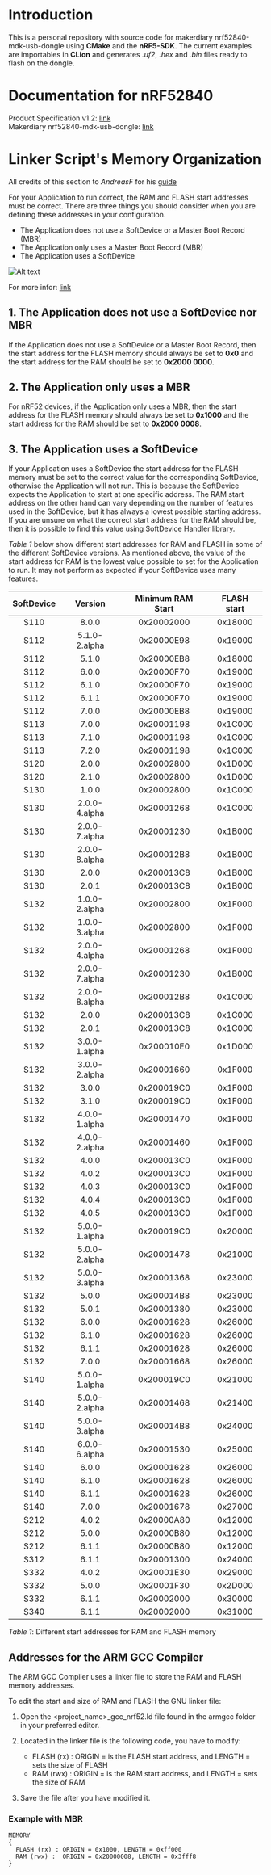 # Introduction
This is a personal repository with source code for makerdiary nrf52840-mdk-usb-dongle using **CMake** and the **nRF5-SDK**. The current examples are importables in **CLion** and generates *.uf2*, *.hex* and *.bin* files ready to flash on the dongle.

# Documentation for **nRF52840**
Product Specification v1.2: [link](https://infocenter.nordicsemi.com/pdf/nRF52840_PS_v1.2.pdf)  
Makerdiary nrf52840-mdk-usb-dongle: [link](https://github.com/makerdiary/nrf52840-mdk-usb-dongle)

# Linker Script's Memory Organization

All credits of this section to *AndreasF* for his [guide](https://devzone.nordicsemi.com/nordic/short-range-guides/b/getting-started/posts/adjustment-of-ram-and-flash-memory)

For your Application to run correct, the RAM and FLASH start addresses must be correct. There are three things you should consider when you are defining these addresses in your configuration.

- The Application does not use a SoftDevice or a Master Boot Record (MBR)
- The Application only uses a Master Boot Record (MBR)
- The Application uses a SoftDevice

![Alt text](https://infocenter.nordicsemi.com/topic/sds_s140/SDS/s1xx/mbr_bootloader/images/master_boot_record_s132.svg?sanitize=true)

For more infor: [link](https://infocenter.nordicsemi.com/index.jsp?topic=%2Fsds_s140%2FSDS%2Fs1xx%2Fmbr_bootloader%2Fmbr_bootloader.html&anchor=mbr_bootloader)

## 1. The Application does not use a SoftDevice nor MBR
If the Application does not use a SoftDevice or a Master Boot Record, then the start address for the FLASH memory should always be set to **0x0** and the start address for the RAM should be set to **0x2000 0000**.

## 2. The Application only uses a MBR
For nRF52 devices, if the Application only uses a MBR, then the start address for the FLASH memory should always be set to **0x1000** and the start address for the RAM should be set to **0x2000 0008**.

## 3. The Application uses a SoftDevice
If your Application uses a SoftDevice the start address for the FLASH memory must be set to the correct value for the corresponding SoftDevice, otherwise the Application will not run. This is because the SoftDevice expects the Application to start at one specific address. The RAM start address on the other hand can vary depending on the number of features used in the SoftDevice, but it has always a lowest possible starting address. If you are unsure on what the correct start address for the RAM should be, then it is possible to find this value using  SoftDevice Handler library.

*Table 1* below show different start addresses for RAM and FLASH in some of the different SoftDevice versions. As mentioned above, the value of the start address for RAM is the lowest value possible to set for the Application to run. It may not perform as expected if your SoftDevice uses many features.

|**SoftDevice**|**Version**|**Minimum RAM Start**|**FLASH start**|
|:---:|:---:|:---:|:---:|
|S110|8.0.0|0x20002000|0x18000|
|S112|5.1.0-2.alpha|0x20000E98|0x19000|
|S112|5.1.0|0x20000EB8|0x18000|
|S112|6.0.0|0x20000F70|0x19000|
|S112|6.1.0|0x20000F70|0x19000|
|S112|6.1.1|0x20000F70|0x19000|
|S112|7.0.0|0x20000EB8|0x19000|
|S113|7.0.0|0x20001198|0x1C000|
|S113|7.1.0|0x20001198|0x1C000|
|S113|7.2.0|0x20001198|0x1C000|
|S120|2.0.0|0x20002800|0x1D000|
|S120|2.1.0|0x20002800|0x1D000|
|S130|1.0.0|0x20002800|0x1C000|
|S130|2.0.0-4.alpha|0x20001268|0x1C000|
|S130|2.0.0-7.alpha|0x20001230|0x1B000|
|S130|2.0.0-8.alpha|0x200012B8|0x1B000|
|S130|2.0.0|0x200013C8|0x1B000|
|S130|2.0.1|0x200013C8|0x1B000|
|S132|1.0.0-2.alpha|0x20002800|0x1F000|
|S132|1.0.0-3.alpha|0x20002800|0x1F000|
|S132|2.0.0-4.alpha|0x20001268|0x1F000|
|S132|2.0.0-7.alpha|0x20001230|0x1B000|
|S132|2.0.0-8.alpha|0x200012B8|0x1C000|
|S132|2.0.0|0x200013C8|0x1C000|
|S132|2.0.1|0x200013C8|0x1C000|
|S132|3.0.0-1.alpha|0x200010E0|0x1D000|
|S132|3.0.0-2.alpha|0x20001660|0x1F000|
|S132|3.0.0|0x200019C0|0x1F000|
|S132|3.1.0|0x200019C0|0x1F000|
|S132|4.0.0-1.alpha|0x20001470|0x1F000|
|S132|4.0.0-2.alpha|0x20001460|0x1F000|
|S132|4.0.0|0x200013C0|0x1F000|
|S132|4.0.2|0x200013C0|0x1F000|
|S132|4.0.3|0x200013C0|0x1F000|
|S132|4.0.4|0x200013C0|0x1F000|
|S132|4.0.5|0x200013C0|0x1F000|
|S132|5.0.0-1.alpha|0x200019C0|0x20000|
|S132|5.0.0-2.alpha|0x20001478|0x21000|
|S132|5.0.0-3.alpha|0x20001368|0x23000|
|S132|5.0.0|0x200014B8|0x23000|
|S132|5.0.1|0x20001380|0x23000|
|S132|6.0.0|0x20001628|0x26000|
|S132|6.1.0|0x20001628|0x26000|
|S132|6.1.1|0x20001628|0x26000|
|S132|7.0.0|0x20001668|0x26000|
|S140|5.0.0-1.alpha|0x200019C0|0x21000|
|S140|5.0.0-2.alpha|0x20001468|0x21400|
|S140|5.0.0-3.alpha|0x200014B8|0x24000|
|S140|6.0.0-6.alpha|0x20001530|0x25000|
|S140|6.0.0|0x20001628|0x26000|
|S140|6.1.0|0x20001628|0x26000|
|S140|6.1.1|0x20001628|0x26000|
|S140|7.0.0|0x20001678|0x27000|
|S212|4.0.2|0x20000A80|0x12000|
|S212|5.0.0|0x20000B80|0x12000|
|S212|6.1.1|0x20000B80|0x12000|
|S312|6.1.1|0x20001300|0x24000|
|S332|4.0.2|0x20001E30|0x29000|
|S332|5.0.0|0x20001F30|0x2D000|
|S332|6.1.1|0x20002000|0x30000|
|S340|6.1.1|0x20002000|0x31000|

*Table 1*: Different start addresses for RAM and FLASH memory

## Addresses for the ARM GCC Compiler
The ARM GCC Compiler uses a linker file to store the RAM and FLASH memory addresses.

To edit the start and size of RAM and FLASH the GNU linker file:

1. Open the <project_name>_gcc_nrf52.ld file found in the armgcc folder in your preferred editor.

2. Located in the linker file is the following code, you have to modify:
   - FLASH (rx) : ORIGIN = is the FLASH start address, and LENGTH = sets the size of FLASH
   - RAM (rwx) :  ORIGIN = is the RAM start address, and LENGTH = sets the size of RAM

3. Save the file after you have modified it.

### Example with MBR
```
MEMORY
{
  FLASH (rx) : ORIGIN = 0x1000, LENGTH = 0xff000
  RAM (rwx) :  ORIGIN = 0x20000008, LENGTH = 0x3fff8
}
```
